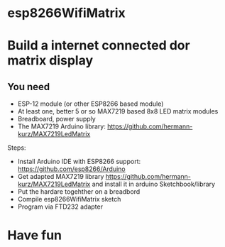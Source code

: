 # esp8266WifiMatrix
# Build a internet connected dor matrix display
## You need
* ESP-12 module (or other ESP8266 based module)
* At least one, better 5 or so MAX7219 based 8x8 LED matrix modules
* Breadboard, power supply
* The MAX7219 Arduino library: https://github.com/hermann-kurz/MAX7219LedMatrix

Steps:
* Install Arduino IDE with ESP8266 support: https://github.com/esp8266/Arduino
* Get adapted MAX7219 library https://github.com/hermann-kurz/MAX7219LedMatrix and install it in arduino Sketchbook/library 
* Put the hardare togehther on a breadbord
* Compile esp8266WifiMatrix sketch
* Program via FTD232 adapter

# Have fun
